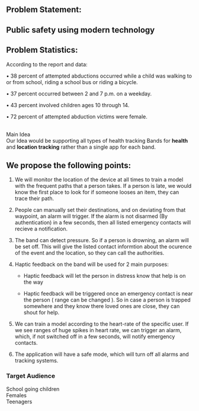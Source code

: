 ## Problem Statement:
## Public safety using modern technology

## Problem Statistics:

According to the report and data:

•  38 percent of attempted abductions occurred while a child was walking to or from school, riding a school bus or riding a bicycle.

•  37 percent occurred between 2 and 7 p.m. on a weekday.

•  43 percent involved children ages 10 through 14.

•  72 percent of attempted abduction victims were female.

</br>Main Idea</br>
 Our Idea would be supporting all types of health tracking Bands for **health** and **location tracking**  rather than a single app for each band.

## We propose the following points:

1. We will monitor the location of the device at all times to train a model with the frequent paths that a person takes.
   If a person is late, we would know the first place to look for if someone looses an item, they can trace their path.

2. People can manually set their destinations, and on deviating from that waypoint, an alarm will trigger. If the alarm is not disarmed (By authentication) in a few seconds, then all listed emergency contacts will recieve a notification.

3. The band can detect pressure. So if a person is drowning, an alarm will be set off. This will give the listed contact informtion about the ocurence of the event and the location, so they can call the authorities.

4. Haptic feedback on the band will be used for 2 main purposes:

    -  Haptic feedback will let the person in distress know that help  is on the way

    -  Haptic feedback will be triggered once an emergency contact is near the person ( range can be changed ). So in case a person is trapped           somewhere and they know there loved ones are close, they can shout for help.

5. We can train a model according to the heart-rate of the specific user. If we see ranges of huge spikes in heart rate, we can trigger an alarm, which, if not switched off in a few seconds, will notify emergency contacts.

6. The application will have a safe mode, which will turn off all alarms and tracking systems.


### Target Audience  </br>
School going children</br>
Females</br>
Teenagers